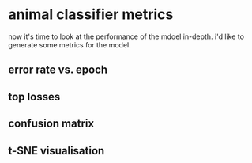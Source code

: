 # animal classifier metrics

now it's time to look at the performance of the mdoel in-depth. i'd like to generate some metrics for the model.

## error rate vs. epoch

## top losses

## confusion matrix

## t-SNE visualisation

